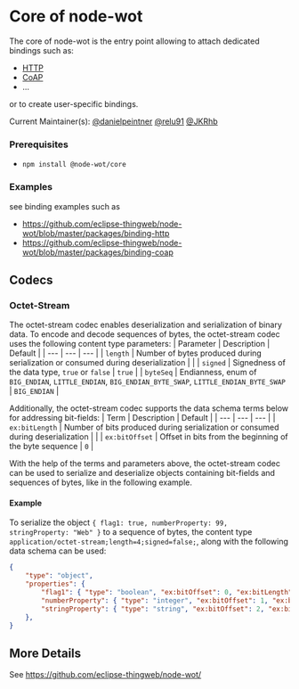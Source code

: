 # Core of node-wot

The core of node-wot is the entry point allowing to attach dedicated bindings such as:

-   [HTTP](https://github.com/eclipse-thingweb/node-wot/blob/master/packages/binding-http)
-   [CoAP](https://github.com/eclipse-thingweb/node-wot/blob/master/packages/binding-coap)
-   ...

or to create user-specific bindings.

Current Maintainer(s): [@danielpeintner](https://github.com/danielpeintner) [@relu91](https://github.com/relu91) [@JKRhb](https://github.com/JKRhb)

### Prerequisites

-   `npm install @node-wot/core`

### Examples

see binding examples such as

-   https://github.com/eclipse-thingweb/node-wot/blob/master/packages/binding-http
-   https://github.com/eclipse-thingweb/node-wot/blob/master/packages/binding-coap

## Codecs

### Octet-Stream
The octet-stream codec enables deserialization and serialization of binary data. To encode and decode sequences of bytes, the octet-stream codec uses the following content type parameters:
| Parameter | Description | Default |
| --- | --- | --- |
| `length` | Number of bytes produced during serialization or consumed during deserialization | |
| `signed` | Signedness of the data type, `true` or `false` | `true` |
| `byteSeq` | Endianness, enum of `BIG_ENDIAN`, `LITTLE_ENDIAN`, `BIG_ENDIAN_BYTE_SWAP`, `LITTLE_ENDIAN_BYTE_SWAP` | `BIG_ENDIAN` |

Additionally, the octet-stream codec supports the data schema terms below for addressing bit-fields:
| Term | Description | Default |
| --- | --- | --- |
| `ex:bitLength` | Number of bits produced during serialization or consumed during deserialization | |
| `ex:bitOffset` | Offset in bits from the beginning of the byte sequence | `0` |

With the help of the terms and parameters above, the octet-stream codec can be used to serialize and deserialize objects containing bit-fields and sequences of bytes, like in the following example.

#### Example
To serialize the object `{ flag1: true, numberProperty: 99, stringProperty: "Web" }` to a sequence of bytes, the content type `application/octet-stream;length=4;signed=false;`, along with the following data schema can be used:
```json
{
    "type": "object",
    "properties": {
        "flag1": { "type": "boolean", "ex:bitOffset": 0, "ex:bitLength": 1 },
        "numberProperty": { "type": "integer", "ex:bitOffset": 1, "ex:bitLength": 7 },
        "stringProperty": { "type": "string", "ex:bitOffset": 2, "ex:bitLength": 24 },
    },
}
```

## More Details

See <https://github.com/eclipse-thingweb/node-wot/>
